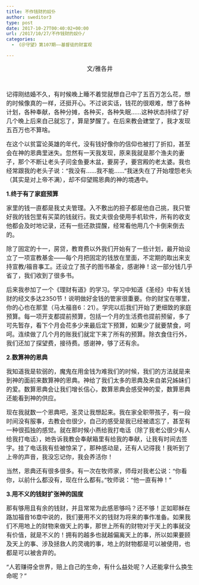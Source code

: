 ```yaml
---
title: 不作钱财的奴仆
author: sweditor3
type: post
date: 2017-10-27T00:40:02+00:00
url: /2017/10/27/不作钱财的奴仆/
categories:
  - 《＠守望》第107期——基督徒的财富观

---
```

<p style="text-align: center;">
  <span style="font-size: 12pt;">文/雅各井</span>
</p>

&nbsp;

<span style="font-size: 12pt;">记得刚结婚不久，有时候晚上睡不着觉就想自己中了五百万怎么花，想的时候像真的一样，还挺开心。不过说实话，钱花的很艰难，想了各种计划，各种奉献，各种分摊，各种买，各种失眠……这种状态持续了好几个晚上后来自己就忘了，算是梦醒了。在后来教会建堂了，我才发现五百万也不算啥。</span>

<span style="font-size: 12pt;">在这个以贫富论英雄的年代，没有钱好像你的信仰也被打了折扣，甚至会在神的恩典里迷失。忽然有一天我发现，原来我就是那个渔夫的妻子，那个不断让老头子问金鱼要木盆，要房子，要宫殿的老太婆。我也经常跟我的老头子说：“我没有……我不能……”我迷失在了开始埋怨老头（其实是对上帝不满），却不仰望赐恩典的神的境遇中。</span>

<span style="font-size: 12pt;"><strong>1.终于有了家庭预算</strong></span>

<span style="font-size: 12pt;">家里的钱一直都是我丈夫管理。入不敷出的担子都是他自己挑，我只管好我的钱包里有买菜的钱就行。我丈夫很会使用手机软件，所有的收支他都会及时地记录，还有一些还款提醒，经常看他用几个卡倒来倒去的。</span>

<span style="font-size: 12pt;">除了固定的十一，房贷，教育费以外我们开始有了一些计划，最开始设立了一项宣教基金——每个月把固定的钱放在里面，不定期的取出来支持宣教/福音事工。还设立了孩子的图书基金，感谢神！这一部分钱几乎省了，我们收到了很多书。</span>

<span style="font-size: 12pt;">后来我参加了一个《理财有道》的学习。学习中知道《圣经》中有关钱财的经文多达2350节！说明做好金钱的管家很重要。你的财宝在哪里，你的心也在那里（马太福音6：21）。学完以后我们开始了更细致的家庭预算。每一项开支都提前预算，包括一个月的生活费也提前预留，多了可先暂存，看下个月会花多少来最后定下预算，如果少了就要禁食，呵呵。连续做了几个月的账我们就定下来了所有的预算。除衣食住行外，我们还加了探望费，接待费。感谢神，够了还有余。</span>

<span style="font-size: 12pt;"><strong>2.数算神的恩典</strong></span>

<span style="font-size: 12pt;">我知道我是软弱的，魔鬼在用金钱为难我们的时候，我们的方法就是来到神的面前来数算神的恩典。神给了我们太多的恩典及来自弟兄姊妹们的爱。数算恩典会让我们增长信心，数算恩典会感受神的爱，数算恩典还能看到神的供应。</span>

<span style="font-size: 12pt;">现在我就数一个恩典吧，圣灵让我想起来。我在家全职带孩子，有一段时间没有服事，去教会也很少，自己的感受是我已经被遗忘了，甚至有一种很孤独的感觉。就在那时候小燕给我打电话（除了我老公很少有人给我打电话），她告诉我教会奉献箱里有给我的奉献，让我有时间去签字。挂了电话我有些被惊呆了，那种感动是，还有人记得我！我听到了上帝的声音，我没忘记你，我会养活你！</span>

<span style="font-size: 12pt;">当然，恩典还有很多很多。有一次在牧师家，师母对我老公说：“你看你，以前什么都没有，现在什么都有。”牧师说：“他一直有神！”</span>

<span style="font-size: 12pt;"><strong>3.用不义的钱财扩张神的国度</strong></span>

<span style="font-size: 12pt;">那有够用且有余的钱财，并且常常为此感恩够吗？还不够！正如耶稣在路加福音16章中说的，我们要用不义的钱财为将来的事作准备。如果我们不用地上的财物来做天上的事，那世上所有的财物对于天上的事就没有价值，就是不义的！拥有的越多也就越偏离天上的事，所以如果要顾及天上的事、涉及拯救人的灵魂的事，地上的财物都是可以被使用，也都是可以被舍弃的。</span>

<span style="font-size: 12pt;">“人若赚得全世界，赔上自己的生命，有什么益处呢？人还能拿什么换生命呢？”</span>